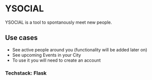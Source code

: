 # YSOCIAL
YSOCIAL is a tool to spontanously meet new people.

## Use cases
- See active people around you (functionality will be added later on)
- See upcoming Events in your City
- To use it you will need to create an account

### Techstack: Flask